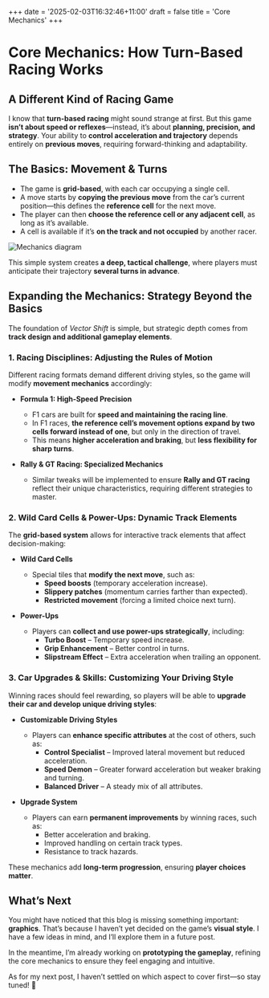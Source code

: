 +++
date = '2025-02-03T16:32:46+11:00'
draft = false
title = 'Core Mechanics'
+++

# **Core Mechanics: How Turn-Based Racing Works**

## **A Different Kind of Racing Game**

I know that **turn-based racing** might sound strange at first. But this game **isn’t about speed or reflexes**—instead, it’s about **planning, precision, and strategy**. Your ability to **control acceleration and trajectory** depends entirely on **previous moves**, requiring forward-thinking and adaptability.

<!--more-->

## **The Basics: Movement & Turns**

- The game is **grid-based**, with each car occupying a single cell.  
- A move starts by **copying the previous move** from the car’s current position—this defines the **reference cell** for the next move.  
- The player can then **choose the reference cell or any adjacent cell**, as long as it’s available.  
- A cell is available if it’s **on the track and not occupied** by another racer.

![Mechanics diagram](/images/game_mechanics01.png)

This simple system creates **a deep, tactical challenge**, where players must anticipate their trajectory **several turns in advance**.

## **Expanding the Mechanics: Strategy Beyond the Basics**

The foundation of *Vector Shift* is simple, but strategic depth comes from **track design and additional gameplay elements**.

### **1. Racing Disciplines: Adjusting the Rules of Motion**

Different racing formats demand different driving styles, so the game will modify **movement mechanics** accordingly:  

- **Formula 1: High-Speed Precision**  
  - F1 cars are built for **speed and maintaining the racing line**.  
  - In F1 races, **the reference cell’s movement options expand by two cells forward instead of one**, but only in the direction of travel.  
  - This means **higher acceleration and braking**, but **less flexibility for sharp turns**.  

- **Rally & GT Racing: Specialized Mechanics**  
  - Similar tweaks will be implemented to ensure **Rally and GT racing** reflect their unique characteristics, requiring different strategies to master.  

### **2. Wild Card Cells & Power-Ups: Dynamic Track Elements**

The **grid-based system** allows for interactive track elements that affect decision-making:

- **Wild Card Cells**  
  - Special tiles that **modify the next move**, such as:  
    - **Speed boosts** (temporary acceleration increase).  
    - **Slippery patches** (momentum carries farther than expected).  
    - **Restricted movement** (forcing a limited choice next turn).  

- **Power-Ups**  
  - Players can **collect and use power-ups strategically**, including:  
    - **Turbo Boost** – Temporary speed increase.  
    - **Grip Enhancement** – Better control in turns.  
    - **Slipstream Effect** – Extra acceleration when trailing an opponent.  

### **3. Car Upgrades & Skills: Customizing Your Driving Style**

Winning races should feel rewarding, so players will be able to **upgrade their car and develop unique driving styles**:

- **Customizable Driving Styles**  
  - Players can **enhance specific attributes** at the cost of others, such as:  
    - **Control Specialist** – Improved lateral movement but reduced acceleration.  
    - **Speed Demon** – Greater forward acceleration but weaker braking and turning.  
    - **Balanced Driver** – A steady mix of all attributes.  

- **Upgrade System**  
  - Players can earn **permanent improvements** by winning races, such as:  
    - Better acceleration and braking.  
    - Improved handling on certain track types.  
    - Resistance to track hazards.  

These mechanics add **long-term progression**, ensuring **player choices matter**.

## **What’s Next**

You might have noticed that this blog is missing something important: **graphics**. That’s because I haven’t yet decided on the game’s **visual style**. I have a few ideas in mind, and I’ll explore them in a future post.

In the meantime, I’m already working on **prototyping the gameplay**, refining the core mechanics to ensure they feel engaging and intuitive.

As for my next post, I haven’t settled on which aspect to cover first—so stay tuned! 🚀
